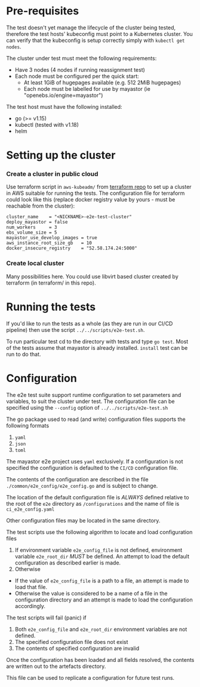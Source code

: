 # Pre-requisites

The test doesn't yet manage the lifecycle of the cluster being tested,
therefore the test hosts' kubeconfig must point to a Kubernetes cluster.
You can verify that the kubeconfig is setup correctly simply with
`kubectl get nodes`.

The cluster under test must meet the following requirements:
* Have 3 nodes (4 nodes if running reassignment test)
* Each node must be configured per the quick start:
  * At least 1GiB of hugepages available (e.g. 512 2MiB hugepages)
  * Each node must be labelled for use by mayastor (ie "openebs.io/engine=mayastor")

The test host must have the following installed:
* go (>= v1.15)
* kubectl (tested with v1.18)
* helm

# Setting up the cluster

### Create a cluster in public cloud

Use terraform script in `aws-kubeadm/` from
[terraform repo](https://github.com/mayadata-io/mayastor-terraform-playground) to
set up a cluster in AWS suitable for running the tests. The configuration file for
terraform could look like this (replace docker registry value by yours - must
be reachable from the cluster):

```
cluster_name    = "<NICKNAME>-e2e-test-cluster"
deploy_mayastor = false
num_workers     = 3
ebs_volume_size = 5
mayastor_use_develop_images = true
aws_instance_root_size_gb   = 10
docker_insecure_registry    = "52.58.174.24:5000"
```

### Create local cluster

Many possibilities here. You could use libvirt based cluster created by
terraform (in terraform/ in this repo). 

# Running the tests

If you'd like to run the tests as a whole (as they are run in our CI/CD
pipeline) then use the script `../../scripts/e2e-test.sh`.

To run particular test cd to the directory with tests and type `go test`.
Most of the tests assume that mayastor is already installed. `install` test
can be run to do that.

# Configuration
The e2e test suite support runtime configuration to set parameters and variables,
to suit the cluster under test. The configuration file can be specified using the `--config`
option of `../../scripts/e2e-test.sh`

The go package used to read (and write) configuration files supports the following formats
1. `yaml`
2. `json`
3. `toml`

The mayastor e2e project uses `yaml` exclusively.
If a configuration is not specified the configuration is defaulted to the `CI/CD` configuration file.

The contents of the configuration are described in the file
`./common/e2e_config/e2e_config.go` and is subject to change.

The location of the default configuration file is *ALWAYS* defined relative to the root of the `e2e` directory as
`/configurations` and the name of file is `ci_e2e_config.yaml`

Other configuration files may be located in the same directory.

The test scripts use the following algorithm to locate and load configuration files
1. If environment variable `e2e_config_file` is not defined, environment variable `e2e_root_dir` *MUST* be defined. An attempt to load the default configuration as described earlier is made.
2. Otherwise
 * If the value of `e2e_config_file` is a path to a file, an attempt is made to load that file.
 * Otherwise the value is considered to be a name of a file in the configuration directory and an attempt is made to load the configuration accordingly.

The test scripts will fail (panic) if
1. Both `e2e_config_file` and `e2e_root_dir` environment variables are not defined.
2. The specified configuration file does not exist
3. The contents of specified configuration are invalid

Once the configuration has been loaded and all fields resolved, the contents are written out to the artefacts directory.

This file can be used to replicate a configuration for future test runs.
